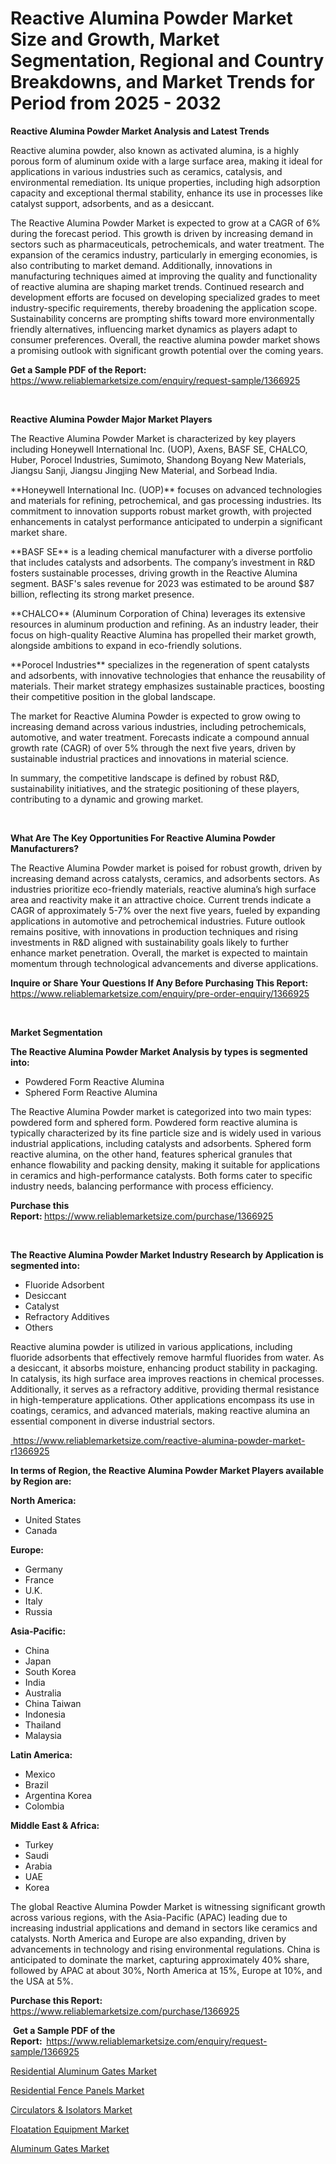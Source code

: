 <p><h1>Reactive Alumina Powder Market Size and Growth, Market Segmentation, Regional and Country Breakdowns, and Market Trends for Period from 2025 -  2032</h1></p><p><strong>Reactive Alumina Powder Market Analysis and Latest Trends</strong></p>
<p><p>Reactive alumina powder, also known as activated alumina, is a highly porous form of aluminum oxide with a large surface area, making it ideal for applications in various industries such as ceramics, catalysis, and environmental remediation. Its unique properties, including high adsorption capacity and exceptional thermal stability, enhance its use in processes like catalyst support, adsorbents, and as a desiccant.</p><p>The Reactive Alumina Powder Market is expected to grow at a CAGR of 6% during the forecast period. This growth is driven by increasing demand in sectors such as pharmaceuticals, petrochemicals, and water treatment. The expansion of the ceramics industry, particularly in emerging economies, is also contributing to market demand. Additionally, innovations in manufacturing techniques aimed at improving the quality and functionality of reactive alumina are shaping market trends. Continued research and development efforts are focused on developing specialized grades to meet industry-specific requirements, thereby broadening the application scope. Sustainability concerns are prompting shifts toward more environmentally friendly alternatives, influencing market dynamics as players adapt to consumer preferences. Overall, the reactive alumina powder market shows a promising outlook with significant growth potential over the coming years.</p></p>
<p><strong>Get a Sample PDF of the Report:&nbsp;</strong> <a href="https://www.reliablemarketsize.com/enquiry/request-sample/1366925?utm_campaign=3185&utm_medium=2&utm_source=Github&utm_content=ia&utm_term=22032025&utm_id=reactive-alumina-powder">https://www.reliablemarketsize.com/enquiry/request-sample/1366925</a></p>
<p>&nbsp;</p>
<p><strong>Reactive Alumina Powder Major Market Players</strong></p>
<p><p>The Reactive Alumina Powder Market is characterized by key players including Honeywell International Inc. (UOP), Axens, BASF SE, CHALCO, Huber, Porocel Industries, Sumimoto, Shandong Boyang New Materials, Jiangsu Sanji, Jiangsu Jingjing New Material, and Sorbead India. </p><p>**Honeywell International Inc. (UOP)** focuses on advanced technologies and materials for refining, petrochemical, and gas processing industries. Its commitment to innovation supports robust market growth, with projected enhancements in catalyst performance anticipated to underpin a significant market share.</p><p>**BASF SE** is a leading chemical manufacturer with a diverse portfolio that includes catalysts and adsorbents. The company’s investment in R&D fosters sustainable processes, driving growth in the Reactive Alumina segment. BASF's sales revenue for 2023 was estimated to be around $87 billion, reflecting its strong market presence.</p><p>**CHALCO** (Aluminum Corporation of China) leverages its extensive resources in aluminum production and refining. As an industry leader, their focus on high-quality Reactive Alumina has propelled their market growth, alongside ambitions to expand in eco-friendly solutions.</p><p>**Porocel Industries** specializes in the regeneration of spent catalysts and adsorbents, with innovative technologies that enhance the reusability of materials. Their market strategy emphasizes sustainable practices, boosting their competitive position in the global landscape.</p><p>The market for Reactive Alumina Powder is expected to grow owing to increasing demand across various industries, including petrochemicals, automotive, and water treatment. Forecasts indicate a compound annual growth rate (CAGR) of over 5% through the next five years, driven by sustainable industrial practices and innovations in material science.</p><p>In summary, the competitive landscape is defined by robust R&D, sustainability initiatives, and the strategic positioning of these players, contributing to a dynamic and growing market.</p></p>
<p>&nbsp;</p>
<p><strong>What Are The Key Opportunities For Reactive Alumina Powder Manufacturers?</strong></p>
<p><p>The Reactive Alumina Powder market is poised for robust growth, driven by increasing demand across catalysts, ceramics, and adsorbents sectors. As industries prioritize eco-friendly materials, reactive alumina’s high surface area and reactivity make it an attractive choice. Current trends indicate a CAGR of approximately 5-7% over the next five years, fueled by expanding applications in automotive and petrochemical industries. Future outlook remains positive, with innovations in production techniques and rising investments in R&D aligned with sustainability goals likely to further enhance market penetration. Overall, the market is expected to maintain momentum through technological advancements and diverse applications.</p></p>
<p><strong>Inquire or Share Your Questions If Any Before Purchasing This Report:</strong> <a href="https://www.reliablemarketsize.com/enquiry/pre-order-enquiry/1366925?utm_campaign=3185&utm_medium=2&utm_source=Github&utm_content=ia&utm_term=22032025&utm_id=reactive-alumina-powder">https://www.reliablemarketsize.com/enquiry/pre-order-enquiry/1366925</a></p>
<p>&nbsp;</p>
<p><strong>Market Segmentation</strong></p>
<p><strong>The Reactive Alumina Powder Market Analysis by types is segmented into:</strong></p>
<p><ul><li>Powdered Form Reactive Alumina</li><li>Sphered Form Reactive Alumina</li></ul></p>
<p><p>The Reactive Alumina Powder market is categorized into two main types: powdered form and sphered form. Powdered form reactive alumina is typically characterized by its fine particle size and is widely used in various industrial applications, including catalysts and adsorbents. Sphered form reactive alumina, on the other hand, features spherical granules that enhance flowability and packing density, making it suitable for applications in ceramics and high-performance catalysts. Both forms cater to specific industry needs, balancing performance with process efficiency.</p></p>
<p><strong>Purchase this Report:&nbsp;</strong><a href="https://www.reliablemarketsize.com/purchase/1366925?utm_campaign=3185&utm_medium=2&utm_source=Github&utm_content=ia&utm_term=22032025&utm_id=reactive-alumina-powder">https://www.reliablemarketsize.com/purchase/1366925</a></p>
<p>&nbsp;</p>
<p><strong>The Reactive Alumina Powder Market Industry Research by Application is segmented into:</strong></p>
<p><ul><li>Fluoride Adsorbent</li><li>Desiccant</li><li>Catalyst</li><li>Refractory Additives</li><li>Others</li></ul></p>
<p><p>Reactive alumina powder is utilized in various applications, including fluoride adsorbents that effectively remove harmful fluorides from water. As a desiccant, it absorbs moisture, enhancing product stability in packaging. In catalysis, its high surface area improves reactions in chemical processes. Additionally, it serves as a refractory additive, providing thermal resistance in high-temperature applications. Other applications encompass its use in coatings, ceramics, and advanced materials, making reactive alumina an essential component in diverse industrial sectors.</p></p>
<p><a href="https://www.reliablemarketsize.com/reactive-alumina-powder-market-r1366925?utm_campaign=3185&utm_medium=2&utm_source=Github&utm_content=ia&utm_term=22032025&utm_id=reactive-alumina-powder">&nbsp;https://www.reliablemarketsize.com/reactive-alumina-powder-market-r1366925</a></p>
<p><strong>In terms of Region, the Reactive Alumina Powder Market Players available by Region are:</strong></p>
<p>
    <p> <strong> North America: </strong>
        <ul>
            <li>United States</li>
            <li>Canada</li>
        </ul>
        </p> 
    <p> <strong> Europe: </strong>
        <ul>
            <li>Germany</li>
            <li>France</li>
            <li>U.K.</li>
            <li>Italy</li>
            <li>Russia</li>
        </ul>
        </p> 
    <p> <strong> Asia-Pacific: </strong>
        <ul>
            <li>China</li>
            <li>Japan</li>
            <li>South Korea</li>
            <li>India</li>
            <li>Australia</li>
            <li>China Taiwan</li>
            <li>Indonesia</li>
            <li>Thailand</li>
            <li>Malaysia</li>
        </ul>
        </p> 
    <p> <strong> Latin America: </strong>
        <ul>
            <li>Mexico</li>
            <li>Brazil</li>
            <li>Argentina Korea</li>
            <li>Colombia</li>
        </ul>
        </p> 
    <p> <strong> Middle East & Africa: </strong>
        <ul>
            <li>Turkey</li>
            <li>Saudi</li>
            <li>Arabia</li>
            <li>UAE</li>
            <li>Korea</li>
        </ul>
    </p>
    </p>
<p><p>The global Reactive Alumina Powder Market is witnessing significant growth across various regions, with the Asia-Pacific (APAC) leading due to increasing industrial applications and demand in sectors like ceramics and catalysts. North America and Europe are also expanding, driven by advancements in technology and rising environmental regulations. China is anticipated to dominate the market, capturing approximately 40% share, followed by APAC at about 30%, North America at 15%, Europe at 10%, and the USA at 5%.</p></p>
<p><strong>Purchase this Report: </strong><a href="https://www.reliablemarketsize.com/purchase/1366925?utm_campaign=3185&utm_medium=2&utm_source=Github&utm_content=ia&utm_term=22032025&utm_id=reactive-alumina-powder">https://www.reliablemarketsize.com/purchase/1366925</a></p>
<p>&nbsp;<strong>Get a Sample PDF of the Report:&nbsp;&nbsp;</strong><a href="https://www.reliablemarketsize.com/enquiry/request-sample/1366925?utm_campaign=3185&utm_medium=2&utm_source=Github&utm_content=ia&utm_term=22032025&utm_id=reactive-alumina-powder">https://www.reliablemarketsize.com/enquiry/request-sample/1366925</a></p>
<p><strong></strong></p>
<p><p><a href="https://www.linkedin.com/pulse/market-revenue-growth-forecast-residential-aluminum-gates-127-cm13e?utm_campaign=3185&utm_medium=2&utm_source=Github&utm_content=ia&utm_term=22032025&utm_id=reactive-alumina-powder">Residential Aluminum Gates Market</a></p><p><a href="https://www.linkedin.com/pulse/unlocking-insights-residential-fence-panels-market-2025-2032-esbme?utm_campaign=3185&utm_medium=2&utm_source=Github&utm_content=ia&utm_term=22032025&utm_id=reactive-alumina-powder">Residential Fence Panels Market</a></p><p><a href="https://github.com/shirlantosx7/Market-Research-Report-List-1/blob/main/circulators-isolators-market.md?utm_campaign=3185&utm_medium=2&utm_source=Github&utm_content=ia&utm_term=22032025&utm_id=reactive-alumina-powder">Circulators & Isolators Market</a></p><p><a href="https://www.linkedin.com/pulse/future-floatation-equipment-market-size-trends-industrys-41cagrfrom-vuxye?utm_campaign=3185&utm_medium=2&utm_source=Github&utm_content=ia&utm_term=22032025&utm_id=reactive-alumina-powder">Floatation Equipment Market</a></p><p><a href="https://www.linkedin.com/pulse/aluminum-gates-market-size-analysis-quantitative-insights-top-qqq0e?utm_campaign=3185&utm_medium=2&utm_source=Github&utm_content=ia&utm_term=22032025&utm_id=reactive-alumina-powder">Aluminum Gates Market</a></p></p>